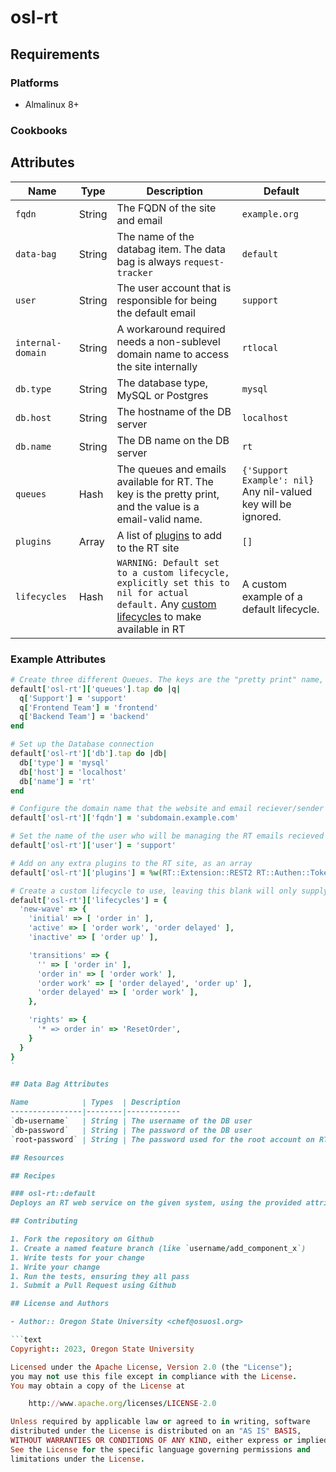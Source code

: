 # osl-rt

## Requirements

### Platforms

- Almalinux 8+

### Cookbooks

## Attributes

Name             | Type   | Description                                                  | Default
-----------------|--------|--------------------------------------------------------------|----------
`fqdn`           | String | The FQDN of the site and email                               | `example.org`
`data-bag`       | String | The name of the databag item. The data bag is always `request-tracker` | `default`
`user`           | String | The user account that is responsible for being the default email | `support`
`internal-domain`| String | A workaround required needs a non-sublevel domain name to access the site internally | `rtlocal`
`db.type`        | String | The database type, MySQL or Postgres                         | `mysql`
`db.host`        | String | The hostname of the DB server                                | `localhost`
`db.name`        | String | The DB name on the DB server                                 | `rt`
`queues`         | Hash   | The queues and emails available for RT. The key is the pretty print, and the value is a email-valid name. | `{'Support Example': nil}` Any nil-valued key will be ignored.
`plugins`        | Array  | A list of [plugins](https://rt-wiki.bestpractical.com/wiki/Extensions) to add to the RT site | `[]`
`lifecycles`     | Hash   | `WARNING: Default set to a custom lifecycle, explicitly set this to nil for actual default.` Any [custom lifecycles](https://docs.bestpractical.com/rt/4.4.1/customizing/lifecycles.html) to make available in RT | A custom example of a default lifecycle.

### Example Attributes

```rb
# Create three different Queues. The keys are the "pretty print" name, while the values are the email name.
default['osl-rt']['queues'].tap do |q|
  q['Support'] = 'support'
  q['Frontend Team'] = 'frontend'
  q['Backend Team'] = 'backend'
end

# Set up the Database connection
default['osl-rt']['db'].tap do |db|
  db['type'] = 'mysql'
  db['host'] = 'localhost'
  db['name'] = 'rt'
end

# Configure the domain name that the website and email reciever/sender will be from
default['osl-rt']['fqdn'] = 'subdomain.example.com'

# Set the name of the user who will be managing the RT emails recieved
default['osl-rt']['user'] = 'support'

# Add on any extra plugins to the RT site, as an array
default['osl-rt']['plugins'] = %w(RT::Extension::REST2 RT::Authen::Token)

# Create a custom lifecycle to use, leaving this blank will only supply the stock lifecycle
default['osl-rt']['lifecycles'] = {
  'new-wave' => {
    'initial' => [ 'order in' ],
    'active' => [ 'order work', 'order delayed' ],
    'inactive' => [ 'order up' ],

    'transitions' => {
      '' => [ 'order in' ],
      'order in' => [ 'order work' ],
      'order work' => [ 'order delayed', 'order up' ],
      'order delayed' => [ 'order work' ],
    },

    'rights' => {
      '* => order in' => 'ResetOrder',
    }
  }
}
`

## Data Bag Attributes

Name            | Types  | Description
----------------|--------|------------
`db-username`   | String | The username of the DB user
`db-password`   | String | The password of the DB user
`root-password` | String | The password used for the root account on RT

## Resources

## Recipes

### osl-rt::default
Deploys an RT web service on the given system, using the provided attributes

## Contributing

1. Fork the repository on Github
1. Create a named feature branch (like `username/add_component_x`)
1. Write tests for your change
1. Write your change
1. Run the tests, ensuring they all pass
1. Submit a Pull Request using Github

## License and Authors

- Author:: Oregon State University <chef@osuosl.org>

```text
Copyright:: 2023, Oregon State University

Licensed under the Apache License, Version 2.0 (the "License");
you may not use this file except in compliance with the License.
You may obtain a copy of the License at

    http://www.apache.org/licenses/LICENSE-2.0

Unless required by applicable law or agreed to in writing, software
distributed under the License is distributed on an "AS IS" BASIS,
WITHOUT WARRANTIES OR CONDITIONS OF ANY KIND, either express or implied.
See the License for the specific language governing permissions and
limitations under the License.
```
